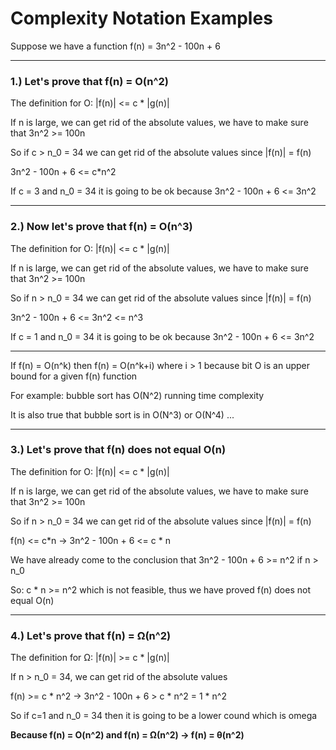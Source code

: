 # Complexity Notation Examples

Suppose we have a function f(n) = 3n^2 - 100n + 6

***

### 1.) Let's prove that f(n) = O(n^2)

The definition for O: |f(n)| <= c * |g(n)|

If n is large, we can get rid of the absolute values, we have to make sure that 3n^2 >= 100n

So if c > n_0 = 34 we can get rid of the absolute values since |f(n)| = f(n)

3n^2 - 100n + 6 <= c*n^2

If c = 3 and n_0 = 34 it is going to be ok because 3n^2 - 100n + 6 <= 3n^2

***

### 2.) Now let's prove that f(n) = O(n^3)

The definition for O: |f(n)| <= c * |g(n)|

If n is large, we can get rid of the absolute values, we have to make sure that 3n^2 >= 100n

So if n > n_0 = 34 we can get rid of the absolute values since |f(n)| = f(n)

3n^2 - 100n + 6 <= 3n^2 <= n^3

If c = 1 and n_0 = 34 it is going to be ok because 3n^2 - 100n + 6 <= 3n^2

***

If f(n) = O(n^k) then f(n) = O(n^k+i) where i > 1 because bit O is an upper bound for a given f(n) function

For example: bubble sort has O(N^2) running time complexity

It is also true that bubble sort is in O(N^3) or O(N^4) ...

***

### 3.) Let's prove that f(n) does not equal O(n)

The definition for O: |f(n)| <= c * |g(n)|

If n is large, we can get rid of the absolute values, we have to make sure that 3n^2 >= 100n

So if n > n_0 = 34 we can get rid of the absolute values since |f(n)| = f(n)

f(n) <= c*n -> 3n^2 - 100n + 6 <= c * n

We have already come to the conclusion that 3n^2 - 100n + 6 >= n^2 if n > n_0

So: c * n >= n^2 which is not feasible, thus we have proved f(n) does not equal O(n)

***

### 4.) Let's prove that f(n) = Ω(n^2)

The definition for Ω: |f(n)| >= c * |g(n)|

If n > n_0 = 34, we can get rid of the absolute values

f(n) >= c * n^2 -> 3n^2 - 100n + 6 > c * n^2 = 1 * n^2

So if c=1 and n_0 = 34 then it is going to be a lower cound which is omega

**Because f(n) = O(n^2) and f(n) = Ω(n^2) -> f(n) = θ(n^2)**
